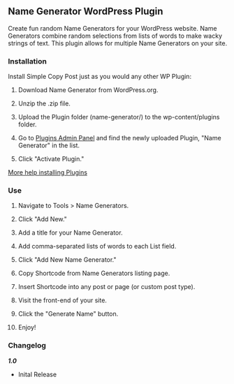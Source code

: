 ## Name Generator WordPress Plugin ##

Create fun random Name Generators for your WordPress website.  Name Generators combine random selections from lists of words to make wacky strings of text.  This plugin allows for multiple Name Generators on your site.

### Installation

Install Simple Copy Post just as you would any other WP Plugin:

1.  Download Name Generator from WordPress.org.

2.  Unzip the .zip file.

3.  Upload the Plugin folder (name-generator/) to the wp-content/plugins folder.

4. Go to [Plugins Admin Panel](http://codex.wordpress.org/Administration_Panels#Plugins "Plugins Admin Panel") and find the newly uploaded Plugin, "Name Generator" in the list.

5. Click "Activate Plugin."

[More help installing Plugins](http://codex.wordpress.org/Managing_Plugins#Installing_Plugins "WordPress Codex: Installing Plugins")

### Use ###

1.  Navigate to Tools > Name Generators.

2.  Click "Add New."

3.  Add a title for your Name Generator.

4.  Add comma-separated lists of words to each List field.

5.  Click "Add New Name Generator."

6.  Copy Shortcode from Name Generators listing page.

7.  Insert Shortcode into any post or page (or custom post type).

8.  Visit the front-end of your site.

9.  Click the "Generate Name" button.

10.  Enjoy!

### Changelog

***1.0***
* Inital Release